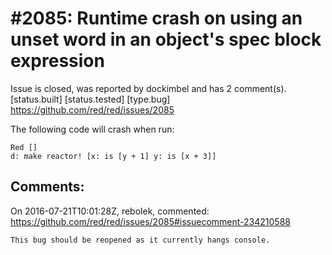 
#2085: Runtime crash on using an unset word in an object's spec block expression
================================================================================
Issue is closed, was reported by dockimbel and has 2 comment(s).
[status.built] [status.tested] [type.bug]
<https://github.com/red/red/issues/2085>

The following code will crash when run:

```
Red []
d: make reactor! [x: is [y + 1] y: is [x + 3]]
```



Comments:
--------------------------------------------------------------------------------

On 2016-07-21T10:01:28Z, rebolek, commented:
<https://github.com/red/red/issues/2085#issuecomment-234210588>

    This bug should be reopened as it currently hangs console.

